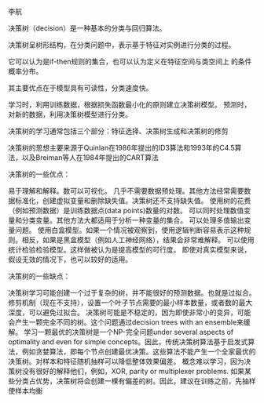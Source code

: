 李航

决策树（decision）是一种基本的分类与回归算法。

决策树呈树形结构，在分类问题中，表示基于特征对实例进行分类的过程。

它可以认为是if-then规则的集合，也可以认为定义在特征空间与类空间上
的条件概率分布。

其主要优点在于模型具有可读性，分类速度快。

学习时，利用训练数据，根据损失函数最小化的原则建立决策树模型。
预测时，对新的数据，利用决策树模型进行分类。

决策树的学习通常包括三个部分：特征选择、决策树生成和决策树的修剪

决策树的思想主要来源于Quinlan在1986年提出的ID3算法和1993年的C4.5算
法，以及Breiman等人在1984年提出的CART算法

决策树的一些优点：

易于理解和解释。数可以可视化。
几乎不需要数据预处理。其他方法经常需要数据标准化，创建虚拟变量和删除缺失值。决策树还不支持缺失值。
使用树的花费（例如预测数据）是训练数据点(data points)数量的对数。
可以同时处理数值变量和分类变量。其他方法大都适用于分析一种变量的集合。
可以处理多值输出变量问题。
使用白盒模型。如果一个情况被观察到，使用逻辑判断容易表示这种规则。相反，如果是黑盒模型（例如人工神经网络），结果会非常难解释。
可以使用统计检验检验模型。这样做被认为是提高模型的可行度。
即使对真实模型来说，假设无效的情况下，也可以较好的适用。



决策树的一些缺点：

决策树学习可能创建一个过于复杂的树，并不能很好的预测数据。也就是过拟合。修剪机制（现在不支持），设置一个叶子节点需要的最小样本数量，或者数的最大深度，可以避免过拟合。
决策树可能是不稳定的，因为即使非常小的变异，可能会产生一颗完全不同的树。这个问题通过decision trees with an ensemble来缓解。
学习一颗最优的决策树是一个NP-完全问题under several aspects of optimality and even for simple concepts。因此，传统决策树算法基于启发式算法，例如贪婪算法，即每个节点创建最优决策。这些算法不能产生一个全家最优的决策树。对样本和特征随机抽样可以降低整体效果偏差。
概念难以学习，因为决策树没有很好的解释他们，例如，XOR, parity or multiplexer problems.
如果某些分类占优势，决策树将会创建一棵有偏差的树。因此，建议在训练之前，先抽样使样本均衡

